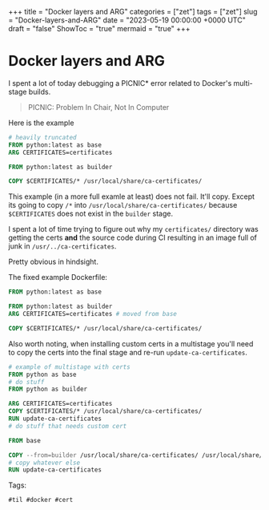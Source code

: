 +++
title = "Docker layers and ARG"
categories = ["zet"]
tags = ["zet"]
slug = "Docker-layers-and-ARG"
date = "2023-05-19 00:00:00 +0000 UTC"
draft = "false"
ShowToc = "true"
mermaid = "true"
+++

# Docker layers and ARG

I spent a lot of today debugging a PICNIC* error related to Docker's 
multi-stage builds.

> PICNIC: Problem In Chair, Not In Computer

Here is the example

```Dockerfile
# heavily truncated
FROM python:latest as base
ARG CERTIFICATES=certificates

FROM python:latest as builder

COPY $CERTIFICATES/* /usr/local/share/ca-certificates/
```

This example (in a more full examle at least) does not fail. It'll
copy. Except its going to copy `/*` into `/usr/local/share/ca-certificates/`
because `$CERTIFICATES` does not exist in the `builder` stage.

I spent a lot of time trying to figure out why my `certificates/` directory
was getting the certs **and** the source code during CI resulting in an image
full of junk in `/usr/../ca-certificates`.

Pretty obvious in hindsight.

The fixed example Dockerfile:

```Dockerfile
FROM python:latest as base

FROM python:latest as builder
ARG CERTIFICATES=certificates # moved from base

COPY $CERTIFICATES/* /usr/local/share/ca-certificates/
```

Also worth noting, when installing custom certs in a multistage 
you'll need to copy the certs into the final stage and re-run
`update-ca-certificates`.

```Dockerfile
# example of multistage with certs
FROM python as base
# do stuff
FROM python as builder

ARG CERTIFICATES=certificates
COPY $CERTIFICATES/* /usr/local/share/ca-certificates/
RUN update-ca-certificates
# do stuff that needs custom cert

FROM base

COPY --from=builder /usr/local/share/ca-certificates/ /usr/local/share/ca-certificates/
# copy whatever else
RUN update-ca-certificates
```

Tags:

    #til #docker #cert
